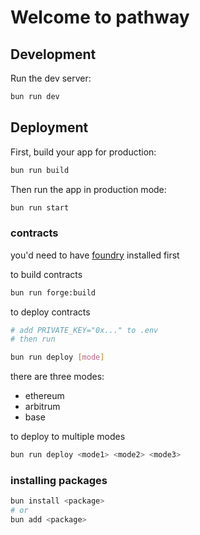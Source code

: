 # Welcome to pathway

## Development

Run the dev server:

```sh
bun run dev
```

## Deployment

First, build your app for production:

```sh
bun run build
```

Then run the app in production mode:

```sh
bun run start
```

### contracts

you'd need to have [foundry](https://foundry.sh) installed first

to build contracts

```sh
bun run forge:build
```

to deploy contracts

```sh
# add PRIVATE_KEY="0x..." to .env
# then run

bun run deploy [mode]
```

there are three modes:

- ethereum
- arbitrum
- base

to deploy to multiple modes

```sh
bun run deploy <mode1> <mode2> <mode3>
```

### installing packages

```sh
bun install <package>
# or
bun add <package>
```
